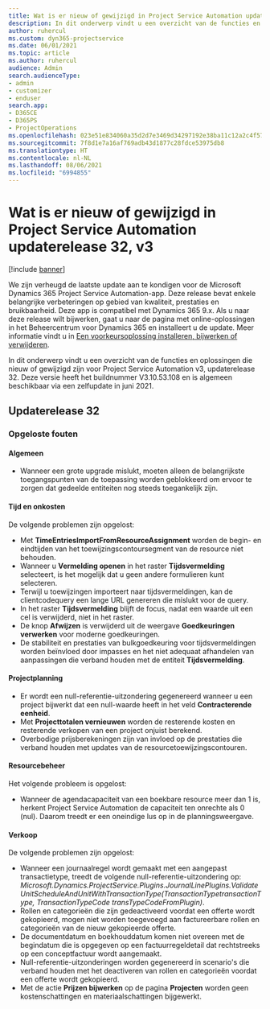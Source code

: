 ```yaml
---
title: Wat is er nieuw of gewijzigd in Project Service Automation updaterelease 32, v3
description: In dit onderwerp vindt u een overzicht van de functies en oplossingen die beschikbaar zijn voor Project Service Automation updaterelease 32, v3.
author: ruhercul
ms.custom: dyn365-projectservice
ms.date: 06/01/2021
ms.topic: article
ms.author: ruhercul
audience: Admin
search.audienceType:
- admin
- customizer
- enduser
search.app:
- D365CE
- D365PS
- ProjectOperations
ms.openlocfilehash: 023e51e834060a35d2d7e3469d34297192e38ba11c12a2c4f57424213aba44ba
ms.sourcegitcommit: 7f8d1e7a16af769adb43d1877c28fdce53975db8
ms.translationtype: HT
ms.contentlocale: nl-NL
ms.lasthandoff: 08/06/2021
ms.locfileid: "6994855"
---
```

# <a name="whats-new-or-changed-in-project-service-automation-update-release-32-v3"></a>Wat is er nieuw of gewijzigd in Project Service Automation updaterelease 32, v3

[!include [banner](../includes/psa-now-project-operations.md)]

We zijn verheugd de laatste update aan te kondigen voor de Microsoft Dynamics 365 Project Service Automation-app. Deze release bevat enkele belangrijke verbeteringen op gebied van kwaliteit, prestaties en bruikbaarheid. Deze app is compatibel met Dynamics 365 9.x. Als u naar deze release wilt bijwerken, gaat u naar de pagina met online-oplossingen in het Beheercentrum voor Dynamics 365 en installeert u de update. Meer informatie vindt u in [Een voorkeursoplossing installeren, bijwerken of verwijderen](/power-platform/admin/install-remove-preferred-solution).

In dit onderwerp vindt u een overzicht van de functies en oplossingen die nieuw of gewijzigd zijn voor Project Service Automation v3, updaterelease 32. Deze versie heeft het buildnummer V3.10.53.108 en is algemeen beschikbaar via een zelfupdate in juni 2021.

## <a name="update-release-32"></a>Updaterelease 32

### <a name="bug-fixes"></a>Opgeloste fouten

#### <a name="general"></a>Algemeen

- Wanneer een grote upgrade mislukt, moeten alleen de belangrijkste toegangspunten van de toepassing worden geblokkeerd om ervoor te zorgen dat gedeelde entiteiten nog steeds toegankelijk zijn.

#### <a name="time-and-expense"></a>Tijd en onkosten

De volgende problemen zijn opgelost:

- Met **TimeEntriesImportFromResourceAssignment** worden de begin- en eindtijden van het toewijzingscontoursegment van de resource niet behouden.
- Wanneer u **Vermelding openen** in het raster **Tijdsvermelding** selecteert, is het mogelijk dat u geen andere formulieren kunt selecteren.
- Terwijl u toewijzingen importeert naar tijdsvermeldingen, kan de clientcodequery een lange URL genereren die mislukt voor de query.
- In het raster **Tijdsvermelding** blijft de focus, nadat een waarde uit een cel is verwijderd, niet in het raster.
- De knop **Afwijzen** is verwijderd uit de weergave **Goedkeuringen verwerken** voor moderne goedkeuringen.
- De stabiliteit en prestaties van bulkgoedkeuring voor tijdsvermeldingen worden beïnvloed door impasses en het niet adequaat afhandelen van aanpassingen die verband houden met de entiteit **Tijdsvermelding**.

#### <a name="project-planning"></a>Projectplanning

- Er wordt een null-referentie-uitzondering gegenereerd wanneer u een project bijwerkt dat een null-waarde heeft in het veld **Contracterende eenheid**.
- Met **Projecttotalen vernieuwen** worden de resterende kosten en resterende verkopen van een project onjuist berekend.
- Overbodige prijsberekeningen zijn van invloed op de prestaties die verband houden met updates van de resourcetoewijzingscontouren.

#### <a name="resource-management"></a>Resourcebeheer

Het volgende probleem is opgelost:

- Wanneer de agendacapaciteit van een boekbare resource meer dan 1 is, herkent Project Service Automation de capaciteit ten onrechte als 0 (nul). Daarom treedt er een oneindige lus op in de planningsweergave.

#### <a name="sales"></a>Verkoop

De volgende problemen zijn opgelost:

- Wanneer een journaalregel wordt gemaakt met een aangepast transactietype, treedt de volgende null-referentie-uitzondering op: *Microsoft.Dynamics.ProjectService.Plugins.JournalLinePlugins.ValidateUnitScheduleAndUnitWithTransactionType(TransactionTypetransactionType, TransactionTypeCode transTypeCodeFromPlugin)*.
- Rollen en categorieën die zijn gedeactiveerd voordat een offerte wordt gekopieerd, mogen niet worden toegevoegd aan factureerbare rollen en categorieën van de nieuw gekopieerde offerte.
- De documentdatum en boekhouddatum komen niet overeen met de begindatum die is opgegeven op een factuurregeldetail dat rechtstreeks op een conceptfactuur wordt aangemaakt.
- Null-referentie-uitzonderingen worden gegenereerd in scenario's die verband houden met het deactiveren van rollen en categorieën voordat een offerte wordt gekopieerd.
- Met de actie **Prijzen bijwerken** op de pagina **Projecten** worden geen kostenschattingen en materiaalschattingen bijgewerkt.
